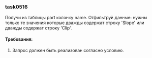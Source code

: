 
### task0516

Получи из таблицы part колонку name.
Отфильтруй данные: нужны только те значения которые дважды содержат строку &#39;Slope&#39; или дважды содержат строку &#39;Clip&#39;.


#### Требования:
1.	Запрос должен быть реализован согласно условию.

